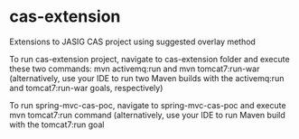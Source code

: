 cas-extension
=============

Extensions to JASIG CAS project using suggested overlay method

To run cas-extension project, navigate to cas-extension folder and execute these two commands: mvn activemq:run and mvn tomcat7:run-war
(alternatively, use your IDE to run two Maven builds with the activemq:run and tomcat7:run-war goals, respectively)

To run spring-mvc-cas-poc, navigate to spring-mvc-cas-poc and execute mvn tomcat7:run command
(alternatively, use your IDE to run Maven build with the tomcat7:run goal